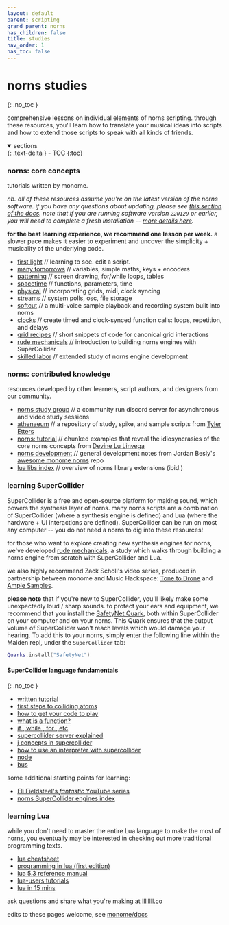 ```yaml
---
layout: default
parent: scripting
grand_parent: norns
has_children: false
title: studies
nav_order: 1
has_toc: false
---
```


# norns studies
{: .no_toc }

comprehensive lessons on individual elements of norns scripting. through these resources, you'll learn how to translate your musical ideas into scripts and how to extend those scripts to speak with all kinds of friends.

<details open markdown="block">
  <summary>
    sections
  </summary>
  {: .text-delta }
- TOC
{:toc}
</details>

### norns: core concepts

tutorials written by monome.

*nb. all of these resources assume you're on the latest version of the norns software. if you have any questions about updating, please see [this section of the docs](/docs/norns/wifi-files/#update). note that if you are running software version `220129` or earlier, you will need to complete a fresh installation -- [more details here](/docs/norns/wifi-files/#jan292022).*

**for the best learning experience, we recommend one lesson per week.** a slower pace makes it easier to experiment and uncover the simplicity + musicality of the underlying code.

- [first light](../study-0/) // learning to see. edit a script.
- [many tomorrows](../study-1/) // variables, simple maths, keys + encoders
- [patterning](../study-2/) // screen drawing, for/while loops, tables
- [spacetime](../study-3/) // functions, parameters, time
- [physical](../study-4/) // incorporating grids, midi, clock syncing
- [streams](../study-5/) // system polls, osc, file storage
- [softcut](../softcut/) // a multi-voice sample playback and recording system built into norns
- [clocks](../clocks/) // create timed and clock-synced function calls: loops, repetition, and delays
- [grid recipes](../grid-recipes/) // short snippets of code for canonical grid interactions
- [rude mechanicals](../engine-study-1/) // introduction to building norns engines with SuperCollider
- [skilled labor](../engine-study-2/) // extended study of norns engine development

### norns: contributed knowledge

resources developed by other learners, script authors, and designers from our community.

- [norns study group](https://discord.gg/Y2fmdZBAfp) // a community run discord server for asynchronous and video study sessions
- [athenaeum](https://github.com/northern-information/athenaeum) // a repository of study, spike, and sample scripts from [Tyler Etters](https://nor.the-rn.info)
- [norns: tutorial](https://llllllll.co/t/norns-tutorial/23241) // chunked examples that reveal the idiosyncrasies of the core norns concepts from [Devine Lu Linvega](https://xxiivv.com)
- [norns development](https://github.com/p3r7/awesome-monome-norns/blob/main/README.md#development-general) // general development notes from Jordan Besly's [awesome monome norns](https://github.com/p3r7/awesome-monome-norns) repo
- [lua libs index](https://norns.community/libs-and-engines#community-lua-libs) // overview of norns library extensions (ibid.)

### learning SuperCollider

SuperCollider is a free and open-source platform for making sound, which powers the synthesis layer of norns. many norns scripts are a combination of SuperCollider (where a synthesis engine is defined) and Lua (where the hardware + UI interactions are defined). SuperCollider can be run on most any computer -- you do not need a norns to dig into these resources!

for those who want to explore creating new synthesis engines for norns, we've developed [rude mechanicals](../engine-study-1/), a study which walks through building a norns engine from scratch with SuperCollider and Lua.

we also highly recommend Zack Scholl's video series, produced in partnership between monome and Music Hackspace: [Tone to Drone](https://musichackspace.org/events/tone-to-drone-introduction-to-supercollider-for-monome-norns-live-session/) and [Ample Samples](https://musichackspace.org/events/ample-samples-introduction-to-supercollider-for-monome-norns-live-session/).

**please note** that if you're new to SuperCollider, you'll likely make some unexpectedly loud / sharp sounds. to protect your ears and equipment, we recommend that you install the [SafetyNet Quark](https://github.com/adcxyz/SafetyNet), both within SuperCollider on your computer and on your norns. This Quark ensures that the output volume of SuperCollider won't reach levels which would damage your hearing. To add this to your norns, simply enter the following line within the Maiden repl, under the `SuperCollider` tab:

```lua
Quarks.install("SafetyNet")
```

#### SuperCollider language fundamentals
{: .no_toc }
- [written tutorial](https://composerprogrammer.com/teaching/supercollider/sctutorial/tutorial.html#chapter1)
- [first steps to colliding atoms](https://doc.sccode.org/Tutorials/Getting-Started/02-First-Steps.html)
- [how to get your code to play](https://doc.sccode.org/Reference/play.html)
- [what is a function?](https://doc.sccode.org/Reference/Functions.html)
- [if , while , for , etc](https://doc.sccode.org/Reference/Control-Structures.html)
- [supercollider server explained](https://doc.sccode.org/Guides/ClientVsServer.html)
- [j concepts in supercollider](https://doc.sccode.org/Guides/J-concepts-in-SC.html)
- [how to use an interpreter with supercollider ](https://doc.sccode.org/Guides/How-to-Use-the-Interpreter.html)
- [node](https://doc.sccode.org/Classes/Node.html)
- [bus](https://doc.sccode.org/Classes/Bus.html)

some additional starting points for learning:

- [Eli Fieldsteel's *fantastic* YouTube series](https://youtu.be/yRzsOOiJ_p4)
- [norns SuperCollider engines index](https://norns.community/libs-and-engines#supercollider-engines)

### learning Lua

while you don't need to master the entire Lua language to make the most of norns, you eventually may be interested in checking out more traditional programming texts.

- [lua cheatsheet](https://devhints.io/lua)
- [programming in lua (first edition)](https://www.lua.org/pil/contents.html)
- [lua 5.3 reference manual](https://www.lua.org/manual/5.3/)
- [lua-users tutorials](http://lua-users.org/wiki/TutorialDirectory)
- [lua in 15 mins](http://tylerneylon.com/a/learn-lua/)

ask questions and share what you're making at [llllllll.co](https://llllllll.co/t/norns-studies/14109)

edits to these pages welcome, see [monome/docs](http://github.com/monome/docs)
